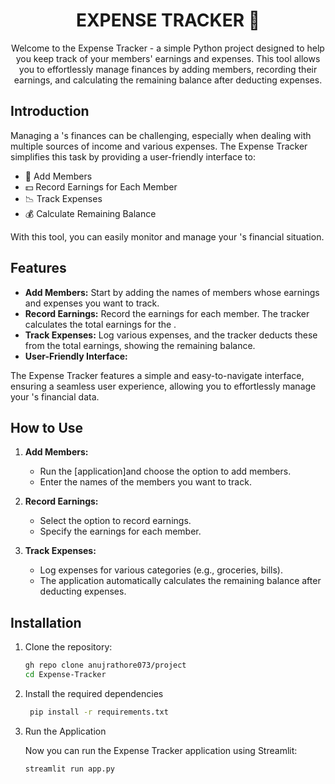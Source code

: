 <h1 align="center"> EXPENSE TRACKER 🏦</h1>
<div align="center">
Welcome to the  Expense Tracker - a simple Python project designed to help you keep track of your  members' earnings and expenses. This tool allows you to effortlessly manage  finances by adding members, recording their earnings, and calculating the remaining balance after deducting expenses.
</div>

## Introduction

Managing a 's finances can be challenging, especially when dealing with multiple sources of income and various expenses. The  Expense Tracker simplifies this task by providing a user-friendly interface to:

- 💼 Add  Members
- 💵 Record Earnings for Each  Member
- 📉 Track Expenses
- 💰 Calculate Remaining Balance

With this tool, you can easily monitor and manage your 's financial situation.

## Features

- **Add  Members:** Start by adding the names of  members whose earnings and expenses you want to track.
- **Record Earnings:** Record the earnings for each  member. The tracker calculates the total earnings for the .
- **Track Expenses:** Log various expenses, and the tracker deducts these from the total earnings, showing the remaining balance.
- **User-Friendly Interface:**

The Expense Tracker features a simple and easy-to-navigate interface, ensuring a seamless user experience, allowing you to effortlessly manage your 's financial data.

## How to Use

1. **Add  Members:**
   - Run the [application]and choose the option to add  members.
   - Enter the names of the  members you want to track.

2. **Record Earnings:**
   - Select the option to record earnings.
   - Specify the earnings for each  member.

3. **Track Expenses:**
   - Log expenses for various categories (e.g., groceries, bills).
   - The application automatically calculates the remaining balance after deducting expenses.

## Installation

1. Clone the repository:

   ```bash
   gh repo clone anujrathore073/project
   cd Expense-Tracker
   ```

2. Install the required dependencies

   ```bash
    pip install -r requirements.txt
    ```

3. Run the Application

   Now you can run the  Expense Tracker application using Streamlit:

    ```bash
    streamlit run app.py
    ```
